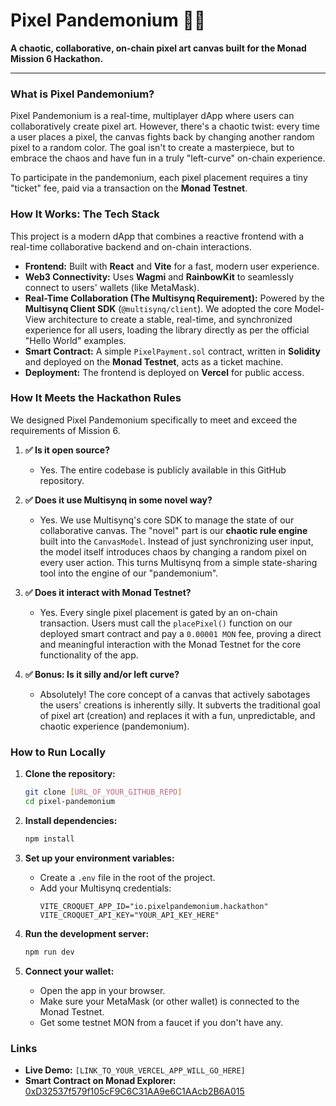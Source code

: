 # Pixel Pandemonium 🎨💥

**A chaotic, collaborative, on-chain pixel art canvas built for the Monad Mission 6 Hackathon.**

---

### What is Pixel Pandemonium?

Pixel Pandemonium is a real-time, multiplayer dApp where users can collaboratively create pixel art. However, there's a chaotic twist: every time a user places a pixel, the canvas fights back by changing another random pixel to a random color. The goal isn't to create a masterpiece, but to embrace the chaos and have fun in a truly "left-curve" on-chain experience.

To participate in the pandemonium, each pixel placement requires a tiny "ticket" fee, paid via a transaction on the **Monad Testnet**.

### How It Works: The Tech Stack

This project is a modern dApp that combines a reactive frontend with a real-time collaborative backend and on-chain interactions.

* **Frontend:** Built with **React** and **Vite** for a fast, modern user experience.
* **Web3 Connectivity:** Uses **Wagmi** and **RainbowKit** to seamlessly connect to users' wallets (like MetaMask).
* **Real-Time Collaboration (The Multisynq Requirement):** Powered by the **Multisynq Client SDK** (`@multisynq/client`). We adopted the core Model-View architecture to create a stable, real-time, and synchronized experience for all users, loading the library directly as per the official "Hello World" examples.
* **Smart Contract:** A simple `PixelPayment.sol` contract, written in **Solidity** and deployed on the **Monad Testnet**, acts as a ticket machine.
* **Deployment:** The frontend is deployed on **Vercel** for public access.

### How It Meets the Hackathon Rules

We designed Pixel Pandemonium specifically to meet and exceed the requirements of Mission 6.

1.  **✅ Is it open source?**
    * Yes. The entire codebase is publicly available in this GitHub repository.

2.  **✅ Does it use Multisynq in some novel way?**
    * Yes. We use Multisynq's core SDK to manage the state of our collaborative canvas. The "novel" part is our **chaotic rule engine** built into the `CanvasModel`. Instead of just synchronizing user input, the model itself introduces chaos by changing a random pixel on every user action. This turns Multisynq from a simple state-sharing tool into the engine of our "pandemonium".

3.  **✅ Does it interact with Monad Testnet?**
    * Yes. Every single pixel placement is gated by an on-chain transaction. Users must call the `placePixel()` function on our deployed smart contract and pay a `0.00001 MON` fee, proving a direct and meaningful interaction with the Monad Testnet for the core functionality of the app.

4.  **✅ Bonus: Is it silly and/or left curve?**
    * Absolutely! The core concept of a canvas that actively sabotages the users' creations is inherently silly. It subverts the traditional goal of pixel art (creation) and replaces it with a fun, unpredictable, and chaotic experience (pandemonium).

### How to Run Locally

1.  **Clone the repository:**
    ```bash
    git clone [URL_OF_YOUR_GITHUB_REPO]
    cd pixel-pandemonium
    ```

2.  **Install dependencies:**
    ```bash
    npm install
    ```

3.  **Set up your environment variables:**
    * Create a `.env` file in the root of the project.
    * Add your Multisynq credentials:
        ```env
        VITE_CROQUET_APP_ID="io.pixelpandemonium.hackathon"
        VITE_CROQUET_API_KEY="YOUR_API_KEY_HERE"
        ```

4.  **Run the development server:**
    ```bash
    npm run dev
    ```

5.  **Connect your wallet:**
    * Open the app in your browser.
    * Make sure your MetaMask (or other wallet) is connected to the Monad Testnet.
    * Get some testnet MON from a faucet if you don't have any.

### Links

* **Live Demo:** `[LINK_TO_YOUR_VERCEL_APP_WILL_GO_HERE]`
* **Smart Contract on Monad Explorer:** [0xD32537f579f105cF9C6C31AA9e6C1AAcb2B6A015](https://testnet.monadexplorer.com/address/0xD32537f579f105cF9C6C31AA9e6C1AAcb2B6A015)
